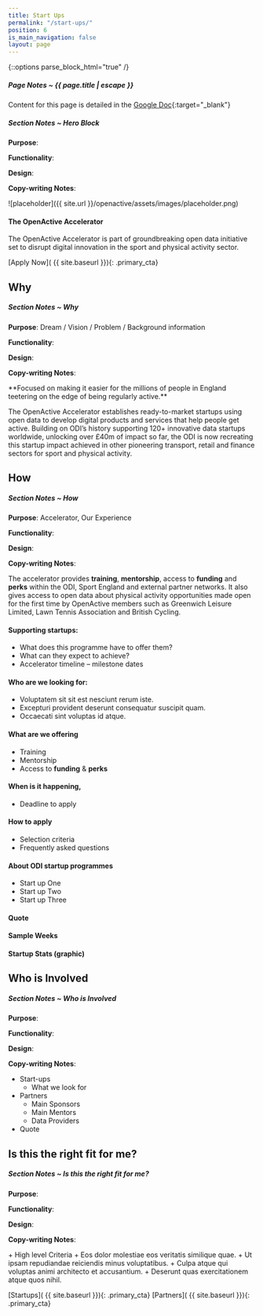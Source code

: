 ```yaml
---
title: Start Ups
permalink: "/start-ups/"
position: 6
is_main_navigation: false
layout: page
---
```


{::options parse_block_html="true" /}

<article class="notes">

##### Page Notes ~ {{ page.title | escape }}
Content for this page is detailed in the
[Google Doc](https://drive.google.com/open?id=1QgpdX_6fONlRttYt4qCld9u-v3dyMH9migaT9cjCjEM){:target="_blank"}

</article>
<article class="notes">

##### Section Notes ~ Hero Block
**Purpose**:

**Functionality**:

**Design**:

**Copy-writing Notes**:

</article>
<article class="hero subgrid">
<div class="block two">
![placeholder]({{ site.url }}/openactive/assets/images/placeholder.png)

</div>
<div class="block two">

#### The OpenActive Accelerator
The OpenActive Accelerator is part of groundbreaking open data initiative set to disrupt digital innovation in the sport and physical activity sector.


[Apply Now]( {{ site.baseurl }}){: .primary_cta}
</div>
</article>

<h2 class="sub-heading-two">Why</h2>
<article class="notes">

##### Section Notes ~ Why
**Purpose**: Dream / Vision / Problem / Background information

**Functionality**:

**Design**:

**Copy-writing Notes**:

</article>

<article>
**Focused on making it easier for the millions of people in England teetering on the edge of being regularly active.**

The OpenActive Accelerator establishes ready-to-market startups using open data to develop digital products and services that help people get active.
Building on ODI’s history supporting 120+ innovative data startups worldwide, unlocking over £40m of impact so far, the ODI is now recreating this startup impact achieved in other pioneering transport, retail and finance sectors for sport and physical activity.
</article>


<h2 class="sub-heading-two">How</h2>

<article class="notes">

##### Section Notes ~ How
**Purpose**: Accelerator, Our Experience

**Functionality**:

**Design**:

**Copy-writing Notes**:

</article>

<article>
<div class="block one">

The accelerator provides **training**, **mentorship**, access to **funding** and **perks** within the ODI, Sport England and external partner networks. It also gives access to open data about physical activity opportunities made open for the first time by OpenActive members such as Greenwich Leisure Limited, Lawn Tennis Association and British Cycling.

</div>
</article>
<article class="subgrid">
<div class="block three call_to_action--steps">

#### Supporting startups:
+ What does this programme have to offer them?
+ What can they expect to achieve?
+ Accelerator timeline – milestone dates

</div>
<div class="block three call_to_action--steps">

#### Who are we looking for:
+ Voluptatem sit sit est nesciunt rerum iste.
+ Excepturi provident deserunt consequatur suscipit quam.
+ Occaecati sint voluptas id atque.

</div>
<div class="block three call_to_action--steps">

#### What are we offering
+ Training
+ Mentorship
+ Access to **funding** & **perks**

</div>
<div class="block three call_to_action--steps">

#### When is it happening,
+ Deadline to apply

</div>

<div class="block three call_to_action--steps">

#### How to apply
+ Selection criteria
+ Frequently asked questions

</div>
<div class="block three call_to_action--steps">

#### About ODI startup programmes
+ Start up One
+ Start up Two
+ Start up Three

</div>
<div class="block three call_to_action--steps">

#### Quote

</div>
<div class="block three call_to_action--steps">

#### Sample Weeks

</div>
<div class="block three call_to_action--steps">

#### Startup Stats (graphic)

</div>
</article>




<h2 class="sub-heading-two"> Who is Involved</h2>
<article class="notes">

##### Section Notes ~ Who is Involved
**Purpose**:

**Functionality**:

**Design**:

**Copy-writing Notes**:

</article>

<article>

+ Start-ups
    + What we look for
+ Partners
    + Main Sponsors
    + Main Mentors
    + Data Providers
+ Quote

</article>

<h2 class="sub-heading-two">Is this the right fit for me?</h2>

<article class="notes">

##### Section Notes ~ Is this the right fit for me?
**Purpose**:

**Functionality**:

**Design**:

**Copy-writing Notes**:

</article>

<article>
+ High level Criteria
    + Eos dolor molestiae eos veritatis similique quae.
    + Ut ipsam repudiandae reiciendis minus voluptatibus.
    + Culpa atque qui voluptas animi architecto et accusantium.
    + Deserunt quas exercitationem atque quos nihil.

[Startups]( {{ site.baseurl }}){: .primary_cta}
[Partners]( {{ site.baseurl }}){: .primary_cta}

</article>
